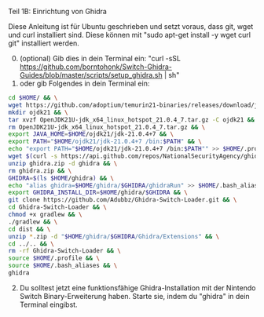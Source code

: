Teil 1B: Einrichtung von Ghidra

Diese Anleitung ist für Ubuntu geschrieben und setzt voraus, dass git, wget und curl installiert sind. Diese können mit "sudo apt-get install -y wget curl git" installiert werden.

0. (optional) Gib dies in dein Terminal ein: "curl -sSL https://github.com/borntohonk/Switch-Ghidra-Guides/blob/master/scripts/setup_ghidra.sh | sh"
1. oder gib Folgendes in dein Terminal ein:

```bash
cd $HOME/ && \
wget https://github.com/adoptium/temurin21-binaries/releases/download/jdk-21.0.4%2B7/OpenJDK21U-jdk_x64_linux_hotspot_21.0.4_7.tar.gz && \
mkdir ojdk21 && \
tar xvzf OpenJDK21U-jdk_x64_linux_hotspot_21.0.4_7.tar.gz -C ojdk21 && \
rm OpenJDK21U-jdk_x64_linux_hotspot_21.0.4_7.tar.gz && \
export JAVA_HOME=$HOME/ojdk21/jdk-21.0.4+7 && \
export PATH="$HOME/ojdk21/jdk-21.0.4+7 /bin:$PATH" && \
echo "export PATH="$HOME/ojdk21/jdk-21.0.4+7 /bin:$PATH"" >> $HOME/.profile && \
wget $(curl -s https://api.github.com/repos/NationalSecurityAgency/ghidra/releases/latest | grep "browser_download_url" | cut -d '"' -f 4) -O ghidra.zip && \
unzip ghidra.zip -d ghidra && \
rm ghidra.zip && \
GHIDRA=$(ls $HOME/ghidra) && \
echo "alias ghidra=$HOME/ghidra/$GHIDRA/ghidraRun" >> $HOME/.bash_aliases && \
export GHIDRA_INSTALL_DIR=$HOME/ghidra/$GHIDRA && \
git clone https://github.com/Adubbz/Ghidra-Switch-Loader.git && \
cd Ghidra-Switch-Loader && \
chmod +x gradlew && \
./gradlew && \
cd dist && \
unzip *.zip -d "$HOME/ghidra/$GHIDRA/Ghidra/Extensions" && \
cd ../.. && \
rm -rf Ghidra-Switch-Loader && \
source $HOME/.profile && \
source $HOME/.bash_aliases && \
ghidra
```

2. Du solltest jetzt eine funktionsfähige Ghidra-Installation mit der Nintendo Switch Binary-Erweiterung haben. Starte sie, indem du "ghidra" in dein Terminal eingibst.